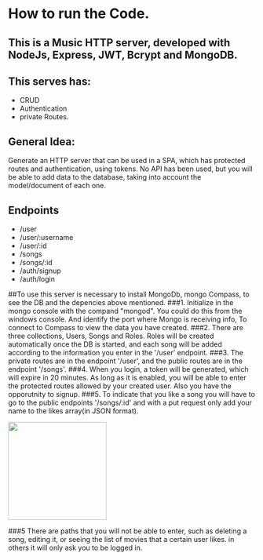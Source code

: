 # How to run the Code.

## This is a Music HTTP server, developed with NodeJs, Express, JWT, Bcrypt and MongoDB.

## This serves has:
- CRUD
- Authentication
- private Routes.

## General Idea:
Generate an HTTP server that can be used in a SPA, which has protected routes and authentication, using tokens. 
No API has been used, but you will be able to add data to the database, taking into account the model/document of each one.

## Endpoints
 - /user
 - /user/:username
 - /user/:id
 - /songs
 - /songs/:id
 - /auth/signup
 - /auth/login

##To use this server is necessary to install MongoDb, mongo Compass, to see the DB and the depencies above mentioned.
###1. Initialize in the mongo console with the compand "mongod". You could do this from the windows console. And identify the port where Mongo is receiving  info, To connect to Compass to view the data you have created. 
###2. There are three collections, Users, Songs and Roles. Roles will be created automatically once the DB is started, and each song will be added according to the information you enter in the '/user' endpoint.
###3. The private routes are in the endpoint '/user', and the public routes are in the endpoint '/songs'.
###4. When you login, a token will be generated, which will expire in 20 minutes. As long as it is enabled, you will be able to enter the protected routes allowed by your created user. Also you have the opporutnity to signup.
###5. To indicate that you like a song you will have to go to the public endpoints '/songs/:id' and with a put request only add your name to the likes array(in JSON format). 


  <img height="200" src="./src/Assets/Screenhot_1.png" />


###5 There are paths that you will not be able to enter, such as deleting a song, editing it, or seeing the list of movies that a certain user likes. in others it will only ask you to be logged in.